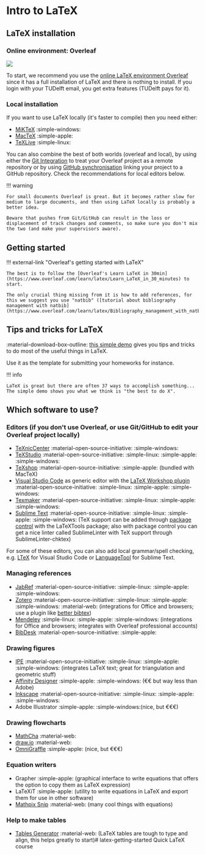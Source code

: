# Intro to LaTeX


## LaTeX installation


### Online environment: Overleaf

[![](img/overleaf.png)](https://overleaf.com)

To start, we recommend you use the [online LaTeX environment Overleaf](https://www.overleaf.com) since it has a full installation of LaTeX and there is nothing to install.
If you login with your TUDelft email, you get extra features (TUDelft pays for it).

### Local installation

If you want to use LaTeX locally (it's faster to compile) then you need either:

  - [MiKTeX](http://miktex.org/about) :simple-windows: 
  - [MacTeX](https://tug.org/mactex) :simple-apple: 
  - [TeXLive](https://www.tug.org/texlive) :simple-linux:

You can also combine the best of both worlds (overleaf and local), by using either the [Git Integration](https://www.overleaf.com/learn/how-to/Git_integration) to treat your Overleaf project as a remote repository or by using [GitHub synchronisation](https://www.overleaf.com/learn/how-to/GitHub_Synchronization) linking your project to a GitHub repository. Check the recommendations for local editors below. 

!!! warning 

    For small documents Overleaf is great. But it becomes rather slow for medium to large documents, and then using LaTeX locally is probably a better idea.

    Beware that pushes from Git/GitHub can result in the loss or displacement of track changes and comments, so make sure you don't mix the two (and make your supervisors aware).



## Getting started

!!! external-link "Overleaf's getting started with LaTeX"

    The best is to follow the [Overleaf's Learn LaTeX in 30min](https://www.overleaf.com/learn/latex/Learn_LaTeX_in_30_minutes) to start.

    The only crucial thing missing from it is how to add references, for this we suggest you use "natbib" ([tutorial about bibliography management with natbib](https://www.overleaf.com/learn/latex/Bibliography_management_with_natbib)).


## Tips and tricks for LaTeX

:material-download-box-outline: [this simple demo](https://github.com/tudelft3d/latex-getting-started/tree/main/template) gives you tips and tricks to do most of the useful things in LaTeX.

Use it as the template for submitting your homeworks for instance.

!!! info

    LaTeX is great but there are often 37 ways to accomplish something... The simple demo shows you what we think is "the best to do X".


## Which software to use? 

### Editors (if you don't use Overleaf, or use Git/GitHub to edit your Overleaf project locally)

  - [TeXnicCenter](http://www.texniccenter.org) :material-open-source-initiative: :simple-windows: 
  - [TeXStudio](https://www.texstudio.org/) :material-open-source-initiative: :simple-linux: :simple-apple: :simple-windows:
  - [TeXshop](http://pages.uoregon.edu/koch/texshop/) :material-open-source-initiative: :simple-apple: (bundled with MacTeX)
  - [Visual Studio Code](https://code.visualstudio.com/) as generic editor with the [LaTeX Workshop plugin](https://github.com/James-Yu/LaTeX-Workshop) :material-open-source-initiative: :simple-linux: :simple-apple: :simple-windows:
  - [Texmaker](https://www.xm1math.net/texmaker/) :material-open-source-initiative: :simple-linux: :simple-apple: :simple-windows:
  - [Sublime Text](https://www.sublimetext.com) :material-open-source-initiative: :simple-linux: :simple-apple: :simple-windows: (TeX support can be added through [package control](https://packagecontrol.io) with the LaTeXTools package; also with package control you can get a nice linter called SublimeLinter with TeX support through SublimeLinter-chktex)

For some of these editors, you can also add local grammar/spell checking, e.g. [LTeX](https://marketplace.visualstudio.com/items?itemName=valentjn.vscode-ltex) for Visual Studio Code or [LanguageTool](https://packagecontrol.io/packages/LanguageTool) for Sublime Text.

### Managing references

  - [JabRef](http://jabref.sourceforge.net) :material-open-source-initiative: :simple-linux: :simple-apple: :simple-windows:
  - [Zotero](https://www.zotero.org/) :material-open-source-initiative: :simple-linux: :simple-apple: :simple-windows: :material-web: (integrations for Office and browsers; use a plugin like [better bibtex](https://retorque.re/zotero-better-bibtex/))
  - [Mendeley](https://www.mendeley.com/) :simple-linux: :simple-apple: :simple-windows: (integrations for Office and browsers; integrates with Overleaf professional accounts)
  - [BibDesk](https://bibdesk.sourceforge.io) :material-open-source-initiative:  :simple-apple:

### Drawing figures

  - [IPE](http://ipe.otfried.org/) :material-open-source-initiative: :simple-linux: :simple-apple: :simple-windows: (integrates LaTeX text; great for triangulation and geometric stuff)
  - [Affinity Designer](https://affinity.serif.com/es/designer/full-feature-list/)  :simple-apple: :simple-windows: (€€ but way less than Adobe)
  - [Inkscape](https://inkscape.org/en/) :material-open-source-initiative: :simple-linux: :simple-apple: :simple-windows:
  - Adobe Illustrator :simple-apple: :simple-windows:(nice, but €€€)

### Drawing flowcharts

  - [MathCha](https://www.mathcha.io/) :material-web:
  - [draw.io](https://www.draw.io/) :material-web:
  - [OmniGraffle](https://www.omnigroup.com/omnigraffle) :simple-apple: (nice, but €€€)

### Equation writers

  - Grapher :simple-apple: (graphical interface to write equations that offers the option to copy them as LaTeX expression)
  - LaTeXiT :simple-apple: (utility to write equations in LaTeX and export them for use in other software)
  - [Mathpix Snip](https://mathpix.com) :material-web: (many cool things with equations)

### Help to make tables

  - [Tables Generator](https://www.tablesgenerator.com/) :material-web: (LaTeX tables are tough to type and align, this helps greatly to start)# latex-getting-started
Quick LaTeX course
